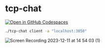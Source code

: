 # tcp-chat
[![Open in GitHub Codespaces](https://github.com/codespaces/badge.svg)](https://codespaces.new/Tashima42/tcp-chat)

```bash
./tcp-chat client -a "localhost:3050"
```
![Screen Recording 2023-12-11 at 14 54 03 (1)](https://github.com/Tashima42/tcp-chat/assets/23709916/91f356fa-05cc-4d37-be76-3d380501d8f9)

